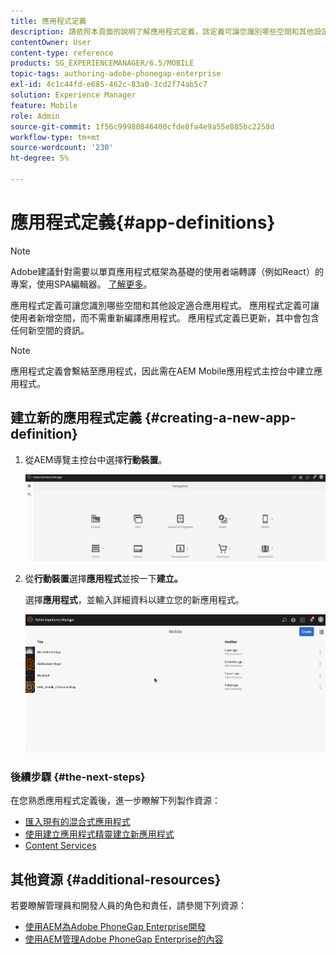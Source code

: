 ```yaml
---
title: 應用程式定義
description: 請依照本頁面的說明了解應用程式定義，該定義可讓您識別哪些空間和其他設定適合應用程式。 應用程式定義可讓使用者新增空間，而不需重新編譯應用程式。
contentOwner: User
content-type: reference
products: SG_EXPERIENCEMANAGER/6.5/MOBILE
topic-tags: authoring-adobe-phonegap-enterprise
exl-id: 4c1c44fd-e685-462c-83a0-3cd2f74ab5c7
solution: Experience Manager
feature: Mobile
role: Admin
source-git-commit: 1f56c99980846400cfde8fa4e9a55e885bc2258d
workflow-type: tm+mt
source-wordcount: '230'
ht-degree: 5%

---
```


# 應用程式定義{#app-definitions}

>[!NOTE]
>
>Adobe建議針對需要以單頁應用程式框架為基礎的使用者端轉譯（例如React）的專案，使用SPA編輯器。 [了解更多](/help/sites-developing/spa-overview.md)。

應用程式定義可讓您識別哪些空間和其他設定適合應用程式。 應用程式定義可讓使用者新增空間，而不需重新編譯應用程式。 應用程式定義已更新，其中會包含任何新空間的資訊。

>[!NOTE]
>
>應用程式定義會繫結至應用程式，因此需在AEM Mobile應用程式主控台中建立應用程式。

## 建立新的應用程式定義 {#creating-a-new-app-definition}

1. 從AEM導覽主控台中選擇&#x200B;**行動裝置**。

   ![chlimage_1-170](assets/chlimage_1-170.png)

1. 從&#x200B;**行動裝置**&#x200B;選擇&#x200B;**應用程式**&#x200B;並按一下&#x200B;**建立。**

   選擇&#x200B;**應用程式**，並輸入詳細資料以建立您的新應用程式。

   ![chlimage_1-11](assets/chlimage_1-11.gif)

### 後續步驟 {#the-next-steps}

在您熟悉應用程式定義後，進一步瞭解下列製作資源：

* [匯入現有的混合式應用程式](/help/mobile/phonegap-adding-content-to-imported-app.md)
* [使用建立應用程式精靈建立新應用程式](/help/mobile/phonegap-create-new-app.md)
* [Content Services](/help/mobile/develop-content-as-a-service.md)

## 其他資源 {#additional-resources}

若要瞭解管理員和開發人員的角色和責任，請參閱下列資源：

* [使用AEM為Adobe PhoneGap Enterprise開發](/help/mobile/developing-in-phonegap.md)
* [使用AEM管理Adobe PhoneGap Enterprise的內容](/help/mobile/administer-phonegap.md)

